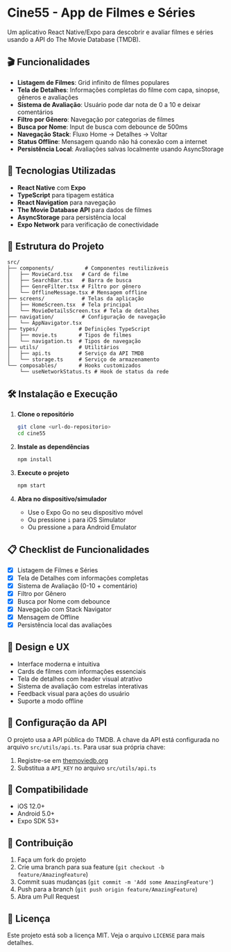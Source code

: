 # Cine55 - App de Filmes e Séries

Um aplicativo React Native/Expo para descobrir e avaliar filmes e séries usando a API do The Movie Database (TMDB).

## 🎬 Funcionalidades

- **Listagem de Filmes**: Grid infinito de filmes populares
- **Tela de Detalhes**: Informações completas do filme com capa, sinopse, gêneros e avaliações
- **Sistema de Avaliação**: Usuário pode dar nota de 0 a 10 e deixar comentários
- **Filtro por Gênero**: Navegação por categorias de filmes
- **Busca por Nome**: Input de busca com debounce de 500ms
- **Navegação Stack**: Fluxo Home → Detalhes → Voltar
- **Status Offline**: Mensagem quando não há conexão com a internet
- **Persistência Local**: Avaliações salvas localmente usando AsyncStorage

## 🚀 Tecnologias Utilizadas

- **React Native** com **Expo**
- **TypeScript** para tipagem estática
- **React Navigation** para navegação
- **The Movie Database API** para dados de filmes
- **AsyncStorage** para persistência local
- **Expo Network** para verificação de conectividade

## 📱 Estrutura do Projeto

```
src/
├── components/          # Componentes reutilizáveis
│   ├── MovieCard.tsx   # Card de filme
│   ├── SearchBar.tsx   # Barra de busca
│   ├── GenreFilter.tsx # Filtro por gênero
│   └── OfflineMessage.tsx # Mensagem offline
├── screens/            # Telas da aplicação
│   ├── HomeScreen.tsx  # Tela principal
│   └── MovieDetailsScreen.tsx # Tela de detalhes
├── navigation/         # Configuração de navegação
│   └── AppNavigator.tsx
├── types/             # Definições TypeScript
│   ├── movie.ts       # Tipos de filmes
│   └── navigation.ts  # Tipos de navegação
├── utils/             # Utilitários
│   ├── api.ts         # Serviço da API TMDB
│   └── storage.ts     # Serviço de armazenamento
└── composables/       # Hooks customizados
    └── useNetworkStatus.ts # Hook de status da rede
```

## 🛠️ Instalação e Execução

1. **Clone o repositório**
   ```bash
   git clone <url-do-repositorio>
   cd cine55
   ```

2. **Instale as dependências**
   ```bash
   npm install
   ```

3. **Execute o projeto**
   ```bash
   npm start
   ```

4. **Abra no dispositivo/simulador**
   - Use o Expo Go no seu dispositivo móvel
   - Ou pressione `i` para iOS Simulator
   - Ou pressione `a` para Android Emulator

## 📋 Checklist de Funcionalidades

- [x] Listagem de Filmes e Séries
- [x] Tela de Detalhes com informações completas
- [x] Sistema de Avaliação (0-10 + comentário)
- [x] Filtro por Gênero
- [x] Busca por Nome com debounce
- [x] Navegação com Stack Navigator
- [x] Mensagem de Offline
- [x] Persistência local das avaliações

## 🎨 Design e UX

- Interface moderna e intuitiva
- Cards de filmes com informações essenciais
- Tela de detalhes com header visual atrativo
- Sistema de avaliação com estrelas interativas
- Feedback visual para ações do usuário
- Suporte a modo offline

## 🔧 Configuração da API

O projeto usa a API pública do TMDB. A chave da API está configurada no arquivo `src/utils/api.ts`. Para usar sua própria chave:

1. Registre-se em [themoviedb.org](https://www.themoviedb.org/settings/api)
2. Substitua a `API_KEY` no arquivo `src/utils/api.ts`

## 📱 Compatibilidade

- iOS 12.0+
- Android 5.0+
- Expo SDK 53+

## 🤝 Contribuição

1. Faça um fork do projeto
2. Crie uma branch para sua feature (`git checkout -b feature/AmazingFeature`)
3. Commit suas mudanças (`git commit -m 'Add some AmazingFeature'`)
4. Push para a branch (`git push origin feature/AmazingFeature`)
5. Abra um Pull Request

## 📄 Licença

Este projeto está sob a licença MIT. Veja o arquivo `LICENSE` para mais detalhes. 